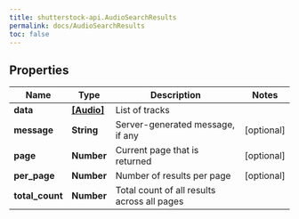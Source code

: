 ```yaml
---
title: shutterstock-api.AudioSearchResults
permalink: docs/AudioSearchResults
toc: false
---
```




## Properties

Name | Type | Description | Notes
------------ | ------------- | ------------- | -------------
**data** | [**[Audio]**](Audio) | List of tracks | 
**message** | **String** | Server-generated message, if any | [optional] 
**page** | **Number** | Current page that is returned | [optional] 
**per_page** | **Number** | Number of results per page | [optional] 
**total_count** | **Number** | Total count of all results across all pages | 


